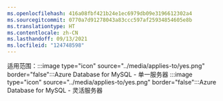 ```yaml
---
ms.openlocfilehash: 416a08fbf421b24e1ec6979db09e3196612302a4
ms.sourcegitcommit: 0770a7d91278043a83ccc597af25934854605e8b
ms.translationtype: HT
ms.contentlocale: zh-CN
ms.lasthandoff: 09/13/2021
ms.locfileid: "124748598"
---
```

适用范围：:::image type="icon" source="../media/applies-to/yes.png" border="false":::Azure Database for MySQL - 单一服务器 :::image type="icon" source="../media/applies-to/yes.png" border="false":::Azure Database for MySQL - 灵活服务器 
